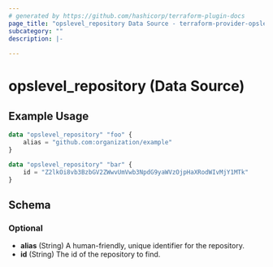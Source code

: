 ```yaml
---
# generated by https://github.com/hashicorp/terraform-plugin-docs
page_title: "opslevel_repository Data Source - terraform-provider-opslevel"
subcategory: ""
description: |-
  
---
```


# opslevel_repository (Data Source)



## Example Usage

```terraform
data "opslevel_repository" "foo" {
    alias = "github.com:organization/example"
}

data "opslevel_repository" "bar" {
    id = "Z2lkOi8vb3BzbGV2ZWwvUmVwb3NpdG9yaWVzOjpHaXRodWIvMjY1MTk"
}
```

<!-- schema generated by tfplugindocs -->
## Schema

### Optional

- **alias** (String) A human-friendly, unique identifier for the repository.
- **id** (String) The id of the repository to find.



